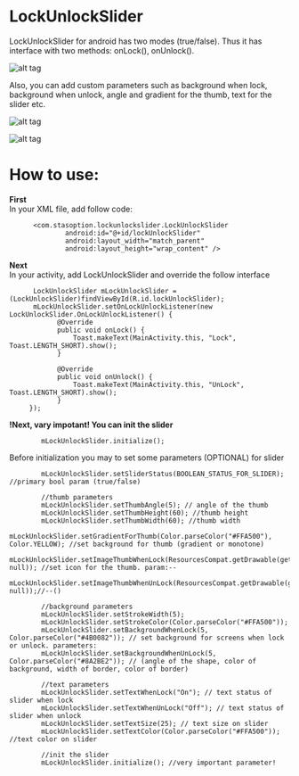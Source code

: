 # LockUnlockSlider

LockUnlockSlider for android has two modes (true/false). 
Thus it has interface with two methods: onLock(), onUnlock().

![alt tag](https://68.media.tumblr.com/ff60864ce37188b346b08f25d35baed6/tumblr_inline_oizs58YQQs1u3v231_500.gif)

Also, you can add custom parameters such as background when lock, background when unlock, angle and gradient for the thumb, text for the slider etc.

![alt tag](https://68.media.tumblr.com/c5a7481a2931e015751cbcb9ec3c3978/tumblr_inline_oj040q7zBw1u3v231_500.gif)

![alt tag](https://68.media.tumblr.com/a7a973977bb49ab76cc43cc8df6c2931/tumblr_inline_oj03emAIt81u3v231_500.gif)


# How to use:

**First**<br />
In your XML file, add follow code:
```
      <com.stasoption.lockunlockslider.LockUnlockSlider
              android:id="@+id/lockUnlockSlider"
              android:layout_width="match_parent"
              android:layout_height="wrap_content" />
```        
**Next**<br />
In your activity, add LockUnlockSlider and override the follow interface

```
      LockUnlockSlider mLockUnlockSlider = (LockUnlockSlider)findViewById(R.id.lockUnlockSlider);
      mLockUnlockSlider.setOnLockUnlockListener(new LockUnlockSlider.OnLockUnlockListener() {
            @Override
            public void onLock() {
                Toast.makeText(MainActivity.this, "Lock", Toast.LENGTH_SHORT).show();
            }

            @Override
            public void onUnlock() {
                Toast.makeText(MainActivity.this, "UnLock", Toast.LENGTH_SHORT).show();
            }
     });
```


**!Next, vary impotant! You can init the slider**<br />
```
        mLockUnlockSlider.initialize();
```        
Before initialization you may to set some parameters (OPTIONAL) for slider
```
        mLockUnlockSlider.setSliderStatus(BOOLEAN_STATUS_FOR_SLIDER); //primary bool param (true/false)
        
        //thumb parameters
        mLockUnlockSlider.setThumbAngle(5); // angle of the thumb
        mLockUnlockSlider.setThumbHeight(60); //thumb height
        mLockUnlockSlider.setThumbWidth(60); //thumb width
        mLockUnlockSlider.setGradientForThumb(Color.parseColor("#FFA500"), Color.YELLOW); //set background for thumb (gradient or monotone)
        mLockUnlockSlider.setImageThumbWhenLock(ResourcesCompat.getDrawable(getResources(),android.R.drawable.ic_lock_silent_mode, null)); //set icon for the thumb. param:--
        mLockUnlockSlider.setImageThumbWhenUnLock(ResourcesCompat.getDrawable(getResources(),android.R.drawable.ic_lock_silent_mode_off, null));//--()
        
        //background parameters
        mLockUnlockSlider.setStrokeWidth(5);
        mLockUnlockSlider.setStrokeColor(Color.parseColor("#FFA500"));
        mLockUnlockSlider.setBackgroundWhenLock(5, Color.parseColor("#4B0082")); // set background for screens when lock or unlock. parameters:
        mLockUnlockSlider.setBackgroundWhenUnLock(5, Color.parseColor("#8A2BE2")); // (angle of the shape, color of background, width of border, color of border)
        
        //text parameters
        mLockUnlockSlider.setTextWhenLock("On"); // text status of slider when lock
        mLockUnlockSlider.setTextWhenUnLock("Off"); // text status of slider when unlock
        mLockUnlockSlider.setTextSize(25); // text size on slider
        mLockUnlockSlider.setTextColor(Color.parseColor("#FFA500")); //text color on slider
        
        //init the slider
        mLockUnlockSlider.initialize(); //very important parameter!
```      








